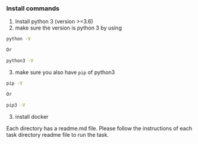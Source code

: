### Install commands
1. Install python 3 (version >=3.6)
2. make sure the version is python 3 by using
                            
```bash 
python -V

Or

python3 -V
```
3. make sure you also have `pip` of python3
   
```bash 
pip -V

Or

pip3 -V
```
3. install docker

Each directory has a readme.md file. Please follow the instructions of each task directory readme file to run the task.